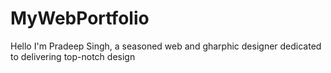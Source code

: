 # MyWebPortfolio
Hello I'm Pradeep Singh, a seasoned web and gharphic designer dedicated to delivering top-notch design
